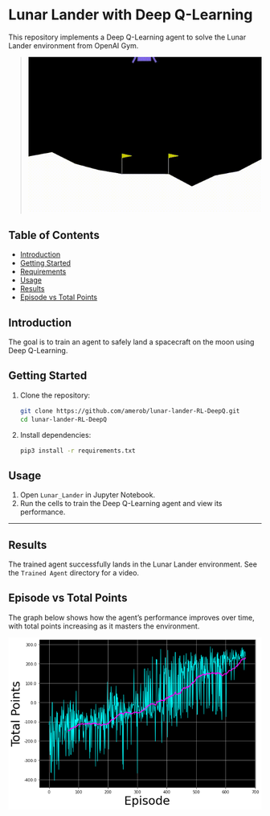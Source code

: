 # Lunar Lander with Deep Q-Learning

This repository implements a Deep Q-Learning agent to solve the Lunar Lander environment from OpenAI Gym.

> ![Trained Agent](Lunar_Lander.gif)


## Table of Contents

- [Introduction](#introduction)
- [Getting Started](#getting-started)
- [Requirements](#requirements)
- [Usage](#usage)
- [Results](#results)
- [Episode vs Total Points](#episode-vs-total-points)

## Introduction

The goal is to train an agent to safely land a spacecraft on the moon using Deep Q-Learning.

## Getting Started

1. Clone the repository:

    ```bash
    git clone https://github.com/amerob/lunar-lander-RL-DeepQ.git
    cd lunar-lander-RL-DeepQ
    ```

2. Install dependencies:

    ```bash
    pip3 install -r requirements.txt
    ```

## Usage

1. Open `Lunar_Lander` in Jupyter Notebook.
2. Run the cells to train the Deep Q-Learning agent and view its performance.

****

## Results

The trained agent successfully lands in the Lunar Lander environment. See the `Trained Agent` directory for a video.

## Episode vs Total Points

The graph below shows how the agent’s performance improves over time, with total points increasing as it masters the environment.

![Episode vs Total Points](totalpoints.png)


